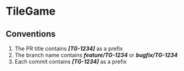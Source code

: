 # TileGame


## Conventions
1) The PR title contains _**[TG-1234]**_ as a prefix
2) The branch name contains **_feature/TG-1234_** or **_bugfix/TG-1234_**
3) Each commit contains _**[TG-1234]**_ as a prefix
